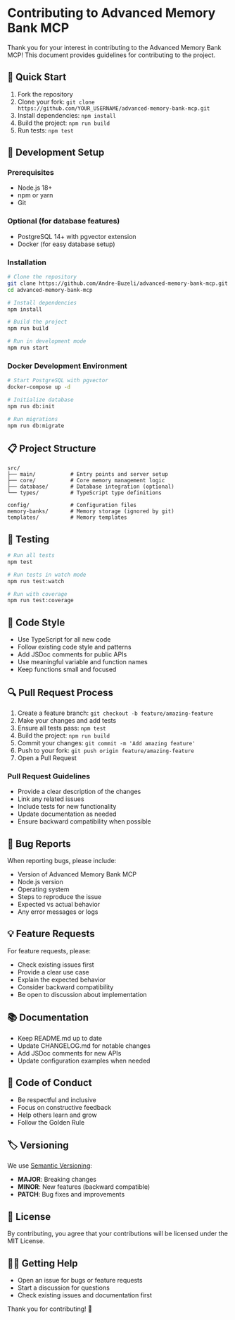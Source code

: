 # Contributing to Advanced Memory Bank MCP

Thank you for your interest in contributing to the Advanced Memory Bank MCP! This document provides guidelines for contributing to the project.

## 🚀 Quick Start

1. Fork the repository
2. Clone your fork: `git clone https://github.com/YOUR_USERNAME/advanced-memory-bank-mcp.git`
3. Install dependencies: `npm install`
4. Build the project: `npm run build`
5. Run tests: `npm test`

## 🔧 Development Setup

### Prerequisites
- Node.js 18+
- npm or yarn
- Git

### Optional (for database features)
- PostgreSQL 14+ with pgvector extension
- Docker (for easy database setup)

### Installation

```bash
# Clone the repository
git clone https://github.com/Andre-Buzeli/advanced-memory-bank-mcp.git
cd advanced-memory-bank-mcp

# Install dependencies
npm install

# Build the project
npm run build

# Run in development mode
npm run start
```

### Docker Development Environment

```bash
# Start PostgreSQL with pgvector
docker-compose up -d

# Initialize database
npm run db:init

# Run migrations
npm run db:migrate
```

## 📋 Project Structure

```
src/
├── main/           # Entry points and server setup
├── core/           # Core memory management logic
├── database/       # Database integration (optional)
└── types/          # TypeScript type definitions

config/             # Configuration files
memory-banks/       # Memory storage (ignored by git)
templates/          # Memory templates
```

## 🧪 Testing

```bash
# Run all tests
npm test

# Run tests in watch mode
npm run test:watch

# Run with coverage
npm run test:coverage
```

## 📝 Code Style

- Use TypeScript for all new code
- Follow existing code style and patterns
- Add JSDoc comments for public APIs
- Use meaningful variable and function names
- Keep functions small and focused

## 🔍 Pull Request Process

1. Create a feature branch: `git checkout -b feature/amazing-feature`
2. Make your changes and add tests
3. Ensure all tests pass: `npm test`
4. Build the project: `npm run build`
5. Commit your changes: `git commit -m 'Add amazing feature'`
6. Push to your fork: `git push origin feature/amazing-feature`
7. Open a Pull Request

### Pull Request Guidelines

- Provide a clear description of the changes
- Link any related issues
- Include tests for new functionality
- Update documentation as needed
- Ensure backward compatibility when possible

## 🐛 Bug Reports

When reporting bugs, please include:

- Version of Advanced Memory Bank MCP
- Node.js version
- Operating system
- Steps to reproduce the issue
- Expected vs actual behavior
- Any error messages or logs

## 💡 Feature Requests

For feature requests, please:

- Check existing issues first
- Provide a clear use case
- Explain the expected behavior
- Consider backward compatibility
- Be open to discussion about implementation

## 📚 Documentation

- Keep README.md up to date
- Update CHANGELOG.md for notable changes
- Add JSDoc comments for new APIs
- Update configuration examples when needed

## 🤝 Code of Conduct

- Be respectful and inclusive
- Focus on constructive feedback
- Help others learn and grow
- Follow the Golden Rule

## 🏷️ Versioning

We use [Semantic Versioning](https://semver.org/):

- **MAJOR**: Breaking changes
- **MINOR**: New features (backward compatible)
- **PATCH**: Bug fixes and improvements

## 📄 License

By contributing, you agree that your contributions will be licensed under the MIT License.

## 🙋‍♂️ Getting Help

- Open an issue for bugs or feature requests
- Start a discussion for questions
- Check existing issues and documentation first

Thank you for contributing! 🎉
